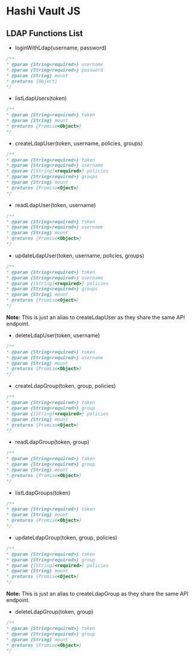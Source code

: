 # Hashi Vault JS

## LDAP Functions List

* loginWithLdap(username, password)

```javascript
/**
* @param {String<required>} username
* @param {String<required>} password
* @param {String} mount
* @returns {Object}
*/
```

* listLdapUsers(token)

```javascript
/**
* @param {String<required>} token
* @param {String} mount
* @returns {Promise<Object>}
*/
```

* createLdapUser(token, username, policies, groups)

```javascript
/**
* @param {String<required>} token
* @param {String<required>} username
* @param {[String]<required>} policies
* @param {String<required>} groups
* @param {String} mount
* @returns {Promise<Oject>}
*/
```

* readLdapUser(token, username)

```javascript
/**
* @param {String<required>} token
* @param {String<required>} username
* @param {String} mount
* @returns {Promise<Object>}
*/
```

* updateLdapUser(token, username, policies, groups)

```javascript
/**
* @param {String<required>} token
* @param {String<required>} username
* @param {[String]<required>} policies
* @param {String<required>} groups
* @param {String} mount
* @returns {Promise<Oject>}
*/
```

**Note:** This is just an alias to createLdapUser as they share the same API endpoint.

* deleteLdapUser(token, username)

```javascript
/**
* @param {String<required>} token
* @param {String<required>} username
* @param {String} mount
* @returns {Promise<Object>}
*/
```

* createLdapGroup(token, group, policies)

```javascript
/**
* @param {String<required>} token
* @param {String<required>} group
* @param {[String]<required>} policies
* @param {String} mount
* @returns {Promise<Oject>}
*/
```

* readLdapGroup(token, group)

```javascript
/**
* @param {String<required>} token
* @param {String<required>} group
* @param {String} mount
* @returns {Promise<Object>}
*/
```

* listLdapGroups(token)

```javascript
/**
* @param {String<required>} token
* @param {String} mount
* @returns {Promise<Object>}
*/
```

* updateLdapGroup(token, group, policies)

```javascript
/**
* @param {String<required>} token
* @param {String<required>} group
* @param {[String]<required>} policies
* @param {String} mount
* @returns {Promise<Oject>}
*/
```

**Note:** This is just an alias to createLdapGroup as they share the same API endpoint.

* deleteLdapGroup(token, group)

```javascript
/**
* @param {String<required>} token
* @param {String<required>} group
* @param {String} mount
* @returns {Promise<Object>}
*/
```
